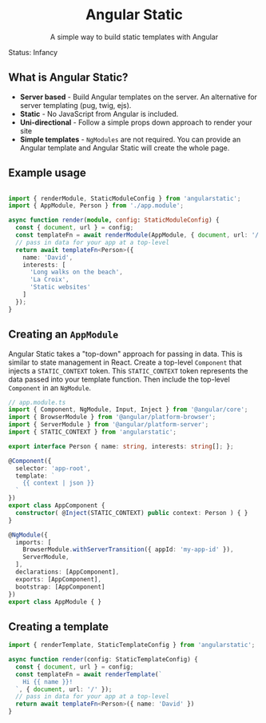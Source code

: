 <p align="center">
  <h1 align="center">Angular Static</h1>
  <p align="center">A simple way to build static templates with Angular</p>
</p>

Status: Infancy

## What is Angular Static?

- **Server based** - Build Angular templates on the server. An alternative for server templating (pug, twig, ejs).
- **Static** - No JavaScript from Angular is included.
- **Uni-directional** - Follow a simple props down approach to render your site
- **Simple templates** - `NgModules` are not required. You can provide an Angular template and Angular Static will create the whole page.


## Example usage

```ts

import { renderModule, StaticModuleConfig } from 'angularstatic';
import { AppModule, Person } from './app.module';

async function render(module, config: StaticModuleConfig) {
  const { document, url } = config;
  const templateFn = await renderModule(AppModule, { document, url: '/' });
  // pass in data for your app at a top-level
  return await templateFn<Person>({ 
    name: 'David',
    interests: [
      'Long walks on the beach',
      'La Croix',
      'Static websites'
    ]
  });
}

```

## Creating an `AppModule`

Angular Static takes a "top-down" approach for passing in data. This is similar to state management in React. Create a top-level `Component` that injects a `STATIC_CONTEXT` token. This `STATIC_CONTEXT` token represents the data passed into your template function. Then include the top-level `Component` in an `NgModule`.

```ts
// app.module.ts
import { Component, NgModule, Input, Inject } from '@angular/core';
import { BrowserModule } from '@angular/platform-browser';
import { ServerModule } from '@angular/platform-server';
import { STATIC_CONTEXT } from 'angularstatic';

export interface Person { name: string, interests: string[]; };

@Component({
  selector: 'app-root',
  template: `
    {{ context | json }}
  `
})
export class AppComponent { 
  constructor( @Inject(STATIC_CONTEXT) public context: Person ) { }
}

@NgModule({
  imports: [
    BrowserModule.withServerTransition({ appId: 'my-app-id' }),
    ServerModule,
  ],
  declarations: [AppComponent],
  exports: [AppComponent],
  bootstrap: [AppComponent]
})
export class AppModule { }
```

## Creating a template

```ts
import { renderTemplate, StaticTemplateConfig } from 'angularstatic';

async function render(config: StaticTemplateConfig) {
  const { document, url } = config;
  const templateFn = await renderTemplate(`
    Hi {{ name }}!
  `, { document, url: '/' });
  // pass in data for your app at a top-level
  return await templateFn<Person>({ name: 'David' })
}
```

